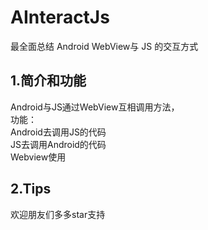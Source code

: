 # AInteractJs
最全面总结 Android WebView与 JS 的交互方式

## 1.简介和功能
Android与JS通过WebView互相调用方法，<br/>
功能：<br/>
   Android去调用JS的代码<br/>
   JS去调用Android的代码<br/>
   Webview使用<br/>

## 2.Tips
欢迎朋友们多多star支持

